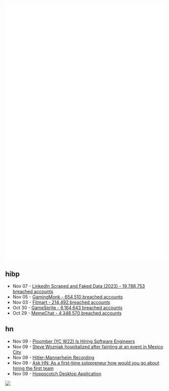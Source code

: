 ![Metrics](https://raw.githubusercontent.com/phixion/phixion/master/metrics.svg)

## hibp

<!--
for https://github.com/phixion/phixion/blob/main/.github/workflows/feeds.yml
-->
<!--START_SECTION:haveibeenpwnd-->
- Nov 07 - [LinkedIn Scraped and Faked Data (2023) - 19,788,753 breached accounts](https://haveibeenpwned.com/PwnedWebsites#LinkedInScrape2023)
- Nov 05 - [GamingMonk - 654,510 breached accounts](https://haveibeenpwned.com/PwnedWebsites#GamingMonk)
- Nov 03 - [Fitmart - 214,492 breached accounts](https://haveibeenpwned.com/PwnedWebsites#Fitmart)
- Oct 30 - [GameSprite - 6,164,643 breached accounts](https://haveibeenpwned.com/PwnedWebsites#GameSprite)
- Oct 29 - [MemeChat - 4,348,570 breached accounts](https://haveibeenpwned.com/PwnedWebsites#MemeChat)
<!--END_SECTION:haveibeenpwnd-->

## hn

<!--
for https://github.com/phixion/phixion/blob/main/.github/workflows/feeds.yml
-->
<!--START_SECTION:hn-->
- Nov 09 - [Ploomber (YC W22) Is Hiring Software Engineers](https://www.ycombinator.com/companies/ploomber)
- Nov 09 - [Steve Wozniak hospitalized after fainting at an event in Mexico City](https://www.cnn.com/2023/11/09/tech/apple-cofounder-steve-wozniak-hospitalized-intl-hnk/index.html)
- Nov 09 - [Hitler-Mannerheim Recording](https://yle.fi/aihe/artikkeli/2018/06/04/hitlers-secretly-recorded-conversation-in-finland)
- Nov 09 - [Ask HN: As a first-time solopreneur how would you go about hiring the first team](https://news.ycombinator.com/item?id=38203128)
- Nov 09 - [Hoppscotch Desktop Application](https://hoppscotch.com/blog/introducing-hoppscotch-desktop-application)
<!--END_SECTION:hn-->

<!--
for https://yhype.me
-->
![](https://hit.yhype.me/github/profile?user_id=13013670)
